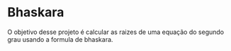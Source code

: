# Bhaskara

O objetivo desse projeto é calcular as raizes de uma equação do segundo grau usando a formula de bhaskara.